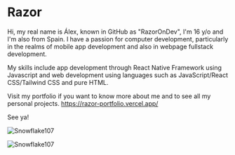 # Razor
Hi, my real name is Álex, known in GitHub as "RazorOnDev", I'm 16 y/o and I'm also from Spain. 
I have a passion for computer development, particularly in the realms of mobile app development and also in webpage fullstack development.

My skills include app development through React Native Framework using Javascript and web development using languages such as JavaScript/React CSS/Tailwind CSS and pure HTML. 

Visit my portfolio if you want to know more about me and to see all my personal projects.
https://razor-portfolio.vercel.app/

See ya!

![Snowflake107](https://github-readme-stats.vercel.app/api?username=RazorOnDev&show_icons=true&theme=tokyonight&hide=["issues"])

![Snowflake107](https://github-readme-stats.vercel.app/api/top-langs?username=RazorOnDev&show_icons=true&theme=tokyonight&layout=compact)
